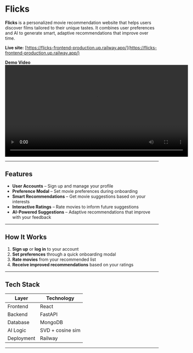 
# Flicks

**Flicks** is a personalized movie recommendation website that helps users discover films tailored to their unique tastes. It combines user preferences and AI to generate smart, adaptive recommendations that improve over time.

**Live site:** [https://flicks-frontend-production.up.railway.app/](https://flicks-frontend-production.up.railway.app/)

**Demo Video**
<video src="4314_Presentation.mp4" controls width="600">
  Your browser does not support the video tag.
</video>

---

## Features

- **User Accounts** – Sign up and manage your profile
- **Preference Modal** – Set movie preferences during onboarding
- **Smart Recommendations** – Get movie suggestions based on your interests
- **Interactive Ratings** – Rate movies to inform future suggestions
- **AI-Powered Suggestions** – Adaptive recommendations that improve with your feedback

---

## How It Works

1. **Sign up** or **log in** to your account
2. **Set preferences** through a quick onboarding modal
3. **Rate movies** from your recommended list
4. **Receive improved recommendations** based on your ratings

---

## Tech Stack

| Layer       | Technology      |
|-------------|-----------------|
| Frontend    | React           |
| Backend     | FastAPI         |
| Database    | MongoDB         |
| AI Logic    | SVD + cosine sim|
| Deployment  | Railway         |

---
